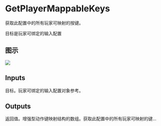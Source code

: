 # GetPlayerMappableKeys

获取此配置中的所有玩家可映射的按键。

目标是玩家可绑定的输入配置

## 图示

![]($-20221218-19285846.png)

## Inputs

目标。玩家可绑定的输入配置对象参考。  

## Outputs

返回值。增强型动作键映射结构的数组。获取此配置中的所有玩家可映射的键...

